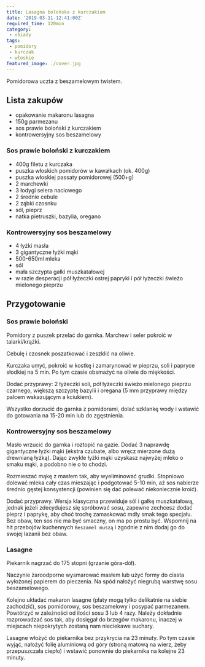 ```yaml
---
title: Lasagna bolońska z kurczakiem
date: '2019-03-11-12:41:00Z'
required_time: 120min
category:
 - obiady
tags:
 - pomidory
 - kurczak
 - włoskie
featured_image: ./cover.jpg
---
```


Pomidorowa uczta z beszamelowym twistem.

<!---- splitter ---->

## Lista zakupów

- opakowanie makaronu lasagna
- 150g parmezanu
- sos prawie boloński z kurczakiem
- kontrowersyjny sos beszamelowy

### Sos prawie boloński z kurczakiem
- 400g filetu z kurczaka
- puszka włoskich pomidorów w kawałkach (ok. 400g)
- puszka włoskiej passaty pomidorowej (500+g)
- 2 marchewki
- 3 łodygi selera naciowego
- 2 średnie cebule
- 2 ząbki czosnku
- sól, pieprz
- natka pietruszki, bazylia, oregano

### Kontrowersyjny sos beszamelowy
- 4 łyżki masła
- 3 gigantyczne łyżki mąki
- 500-650ml mleka
- sól
- mała szczypta gałki muszkatałowej
- w razie desperacji pół łyżeczki ostrej papryki i pół łyżeczki świeżo mielonego pieprzu

<!---- splitter ---->

## Przygotowanie

### Sos prawie boloński

Pomidory z puszek przelać do garnka. Marchew i seler pokroić w talarki/krążki.

Cebulę i czosnek poszatkować i zeszklić na oliwie.

Kurczaka umyć, pokroić w kostkę i zamarynować w pieprzu, soli i papryce słodkiej na 5 min. Po tym czasie obsmażyć na oliwie do miękkości.

Dodać przyprawy: 2 łyżeczki soli, pół łyżeczki świeżo mielonego pieprzu czarnego, większą szczyptę bazylii i oregana (5 mm przyprawy między palcem wskazującym a kciukiem).

Wszystko dorzucić do garnka z pomidorami, dolać szklankę wody i wstawić do gotowania na 15-20 min lub do zgęstnienia.

### Kontrowersyjny sos beszamelowy

Masło wrzucić do garnka i roztopić na gazie. Dodać 3 naprawdę gigantyczne łyżki mąki (ekstra czubate, albo wręcz mierzone dużą drewnianą łyżką). Dając zwykłe łyżki mąki uzyskasz najwyżej mleko o smaku mąki, a podobno nie o to chodzi.

Rozmieszać mąkę z masłem tak, aby wyeliminować grudki. Stopniowo dolewać mleka cały czas mieszając i podgotować 5-10 min, aż sos nabierze średnio gęstej konsystencji (powinien się dać polewać niekoniecznie kroić).

Dodać przyprawy.
Wersja klasyczna przewiduje sól i gałkę muszkatałową, jednak jeżeli zdecydujesz się spróbować sosu, zapewne zechcesz dodać pieprz i paprykę, aby choć trochę zamaskować mdły smak tego specjału.
Bez obaw, ten sos nie ma być smaczny, on ma po prostu być. Wspomnij na hit przebojów kuchennych `Beszamel muszą` i zgodnie z nim dodaj go do swojej lazanii bez obaw.

### Lasagne

Piekarnik nagrzać do 175 stopni (grzanie góra-dół).

Naczynie żaroodporne wysmarować masłem lub użyć formy do ciasta wyłożonej papierem do pieczenia. Na spód nałożyć niegrubą warstwę sosu beszamelowego.

Kolejno układać makaron lasagne (płaty mogą tylko delikatnie na siebie zachodzić), sos pomidorowy, sos beszamelowy i posypać parmezanem.
Powtórzyć w zależności od ilości sosu 3 lub 4 razy.
Należy dokładnie rozprowadzać sos tak, aby dosięgał do brzegów makaronu, inaczej w miejscach niepokrytych zostaną nam nieciekawe suchary.

Lasagne włożyć do piekarnika bez przykrycia na 23 minuty.
Po tym czasie wyjąć, nałożyć folię aluminiową od góry (stroną matową na wierz, żeby przepuszczała ciepło) i wstawić ponownie do piekarnika na kolejne 23 minuty.


